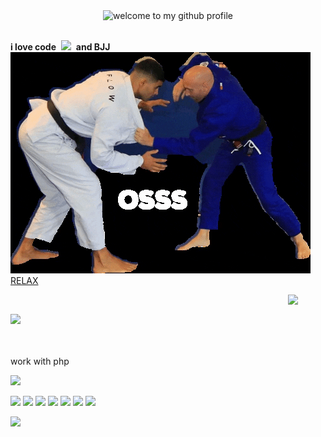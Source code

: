 <div align="center">
	<img src="welcome-header.gif" alt="welcome to my github profile">
	<br>
	<br>
</div>

**i love code**&nbsp;&nbsp;![](cat-typing.gif)&nbsp;&nbsp;**and BJJ**&nbsp;&nbsp;![](bjj.gif)
<br>
[RELAX](https://youtu.be/2_ANCiQOEfw?si=FMYfoBYyNKDvUpjJ)
<br>

<img src="party-furby.gif" align="right" width="60">

<br>

![](under-construction.gif)

<br>

<br>
work with php

![](2HvN.gif)
<br>

![](counter.gif) ![](badge1.gif) ![](badge2.gif) ![](badge3.png) ![](badge4.gif) ![](badge5.gif) ![](badge6.gif)

![](flames.gif)
